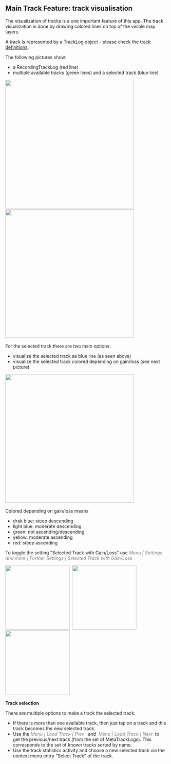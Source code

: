 ## Main Track Feature: track visualisation

The visualization of tracks is a one important feature of this app. The
track visualization is done by drawing colored lines on top of the
visible map layers.


A track is represented by a TrackLog object - please check the [track definitions](../../track.md).

The following pictures show:
- a RecordingTrackLog (red line)
- multiple available tracks (green lines) and a selected track (blue line)

<img src="./RecordingTrack1.png" width="400" />&nbsp;
<img src="./AvailableTracks2.png" width="400" />&nbsp;

For the selected track there are two main options:
- visualize the selected track as blue line (as seen above)
- visualize the selected track colored depending on gain/loss (see next
  picture)

<img src="./gainLoss1.png" width="400" />&nbsp;

Colored depending on gain/loss means
- drak blue: steep descending
- light blue: moderate descending
- green: not ascending/descending
- yellow: moderate ascending
- red: steep ascending

To toggle the setting "Selected Track with Gain/Loss" use
<span style="color:gray">*Menu | Settings and more | Further Settings | Selected Track with Gain/Loss*</span>

<img src="./set1.png" width="200" />&nbsp;
<img src="./set2.png" width="200" />&nbsp;
<img src="./set3.png" width="200" />&nbsp;


**Track selection**

There are multiple options to make a track the selected track:
- If there is more than one available track, then just tap on a track and this track becomes the new selected track.
- Use the <span style="color:gray">*Menu | Load Track | Prev*</span> &nbsp;&nbsp;and&nbsp;
  <span style="color:gray">*Menu | Load Track | Next*</span> &nbsp;to get the
  previous/next track (from the set of MetaTrackLogs). This corresponds to the set of known tracks sorted by name.
- Use the track statistics activity and choose a
  new selected track via the context menu entry "Select Track" of the track.



